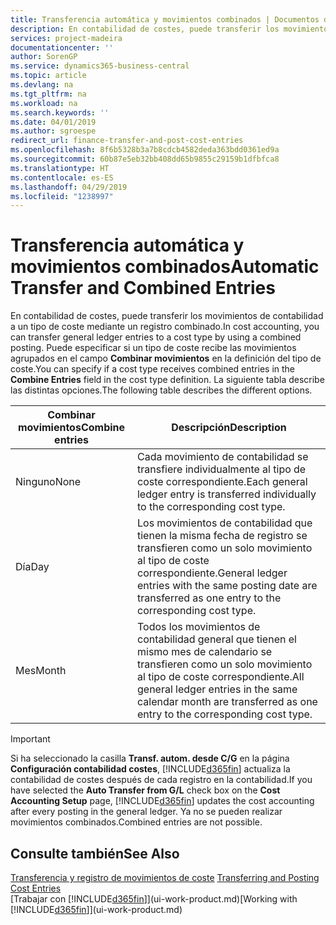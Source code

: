 ```yaml
---
title: Transferencia automática y movimientos combinados | Documentos de Microsoft
description: En contabilidad de costes, puede transferir los movimientos de contabilidad a un tipo de coste mediante un registro combinado. Puede especificar si un tipo de coste recibe las movimientos agrupados en el campo **Combinar movimientos** en la definición del tipo de coste. La siguiente tabla describe las distintas opciones.
services: project-madeira
documentationcenter: ''
author: SorenGP
ms.service: dynamics365-business-central
ms.topic: article
ms.devlang: na
ms.tgt_pltfrm: na
ms.workload: na
ms.search.keywords: ''
ms.date: 04/01/2019
ms.author: sgroespe
redirect_url: finance-transfer-and-post-cost-entries
ms.openlocfilehash: 8f6b5328b3a7b8cdcb4582deda363bdd0361ed9a
ms.sourcegitcommit: 60b87e5eb32bb408dd65b9855c29159b1dfbfca8
ms.translationtype: HT
ms.contentlocale: es-ES
ms.lasthandoff: 04/29/2019
ms.locfileid: "1238997"
---
```

# <a name="automatic-transfer-and-combined-entries"></a><span data-ttu-id="62c50-105">Transferencia automática y movimientos combinados</span><span class="sxs-lookup"><span data-stu-id="62c50-105">Automatic Transfer and Combined Entries</span></span>
<span data-ttu-id="62c50-106">En contabilidad de costes, puede transferir los movimientos de contabilidad a un tipo de coste mediante un registro combinado.</span><span class="sxs-lookup"><span data-stu-id="62c50-106">In cost accounting, you can transfer general ledger entries to a cost type by using a combined posting.</span></span> <span data-ttu-id="62c50-107">Puede especificar si un tipo de coste recibe las movimientos agrupados en el campo **Combinar movimientos** en la definición del tipo de coste.</span><span class="sxs-lookup"><span data-stu-id="62c50-107">You can specify if a cost type receives combined entries in the **Combine Entries** field in the cost type definition.</span></span> <span data-ttu-id="62c50-108">La siguiente tabla describe las distintas opciones.</span><span class="sxs-lookup"><span data-stu-id="62c50-108">The following table describes the different options.</span></span>  

|<span data-ttu-id="62c50-109">Combinar movimientos</span><span class="sxs-lookup"><span data-stu-id="62c50-109">Combine entries</span></span>|<span data-ttu-id="62c50-110">Descripción</span><span class="sxs-lookup"><span data-stu-id="62c50-110">Description</span></span>|  
|---------------------|-----------------|  
|<span data-ttu-id="62c50-111">Ninguno</span><span class="sxs-lookup"><span data-stu-id="62c50-111">None</span></span>|<span data-ttu-id="62c50-112">Cada movimiento de contabilidad se transfiere individualmente al tipo de coste correspondiente.</span><span class="sxs-lookup"><span data-stu-id="62c50-112">Each general ledger entry is transferred individually to the corresponding cost type.</span></span>|  
|<span data-ttu-id="62c50-113">Día</span><span class="sxs-lookup"><span data-stu-id="62c50-113">Day</span></span>|<span data-ttu-id="62c50-114">Los movimientos de contabilidad que tienen la misma fecha de registro se transfieren como un solo movimiento al tipo de coste correspondiente.</span><span class="sxs-lookup"><span data-stu-id="62c50-114">General ledger entries with the same posting date are transferred as one entry to the corresponding cost type.</span></span>|  
|<span data-ttu-id="62c50-115">Mes</span><span class="sxs-lookup"><span data-stu-id="62c50-115">Month</span></span>|<span data-ttu-id="62c50-116">Todos los movimientos de contabilidad general que tienen el mismo mes de calendario se transfieren como un solo movimiento al tipo de coste correspondiente.</span><span class="sxs-lookup"><span data-stu-id="62c50-116">All general ledger entries in the same calendar month are transferred as one entry to the corresponding cost type.</span></span>|  

> [!IMPORTANT]  
>  <span data-ttu-id="62c50-117">Si ha seleccionado la casilla **Transf. autom. desde C/G** en la página **Configuración contabilidad costes**, [!INCLUDE[d365fin](includes/d365fin_md.md)] actualiza la contabilidad de costes después de cada registro en la contabilidad.</span><span class="sxs-lookup"><span data-stu-id="62c50-117">If you have selected the **Auto Transfer from G/L** check box on the **Cost Accounting Setup** page, [!INCLUDE[d365fin](includes/d365fin_md.md)] updates the cost accounting after every posting in the general ledger.</span></span> <span data-ttu-id="62c50-118">Ya no se pueden realizar movimientos combinados.</span><span class="sxs-lookup"><span data-stu-id="62c50-118">Combined entries are not possible.</span></span>  

## <a name="see-also"></a><span data-ttu-id="62c50-119">Consulte también</span><span class="sxs-lookup"><span data-stu-id="62c50-119">See Also</span></span>  
 <span data-ttu-id="62c50-120">[Transferencia y registro de movimientos de coste](finance-transfer-and-post-cost-entries.md) </span><span class="sxs-lookup"><span data-stu-id="62c50-120">[Transferring and Posting Cost Entries](finance-transfer-and-post-cost-entries.md) </span></span>  
 <span data-ttu-id="62c50-121">[Trabajar con [!INCLUDE[d365fin](includes/d365fin_md.md)]](ui-work-product.md)</span><span class="sxs-lookup"><span data-stu-id="62c50-121">[Working with [!INCLUDE[d365fin](includes/d365fin_md.md)]](ui-work-product.md)</span></span>
